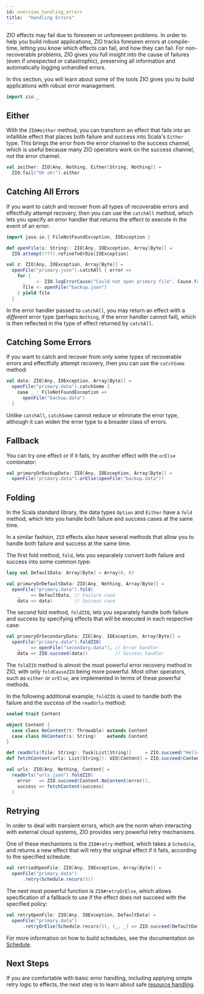 ```yaml
---
id: overview_handling_errors
title:  "Handling Errors"
---
```


ZIO effects may fail due to foreseen or unforeseen problems. In order to help you build robust applications, ZIO tracks foreseen errors at compile-time, letting you know which effects can fail, and how they can fail. For non-recoverable problems, ZIO gives you full insight into the cause of failures (even if unexpected or catastrophic), preserving all information and automatically logging unhandled errors.

In this section, you will learn about some of the tools ZIO gives you to build applications with robust error management.

```scala mdoc:invisible
import zio._
```

## Either

With the `ZIO#either` method, you can transform an effect that fails into an infallible effect that places both failure and success into Scala's `Either` type. This brings the error from the error channel to the success channel, which is useful because many ZIO operators work on the success channel, not the error channel.

```scala mdoc:silent
val zeither: ZIO[Any, Nothing, Either[String, Nothing]] = 
  ZIO.fail("Uh oh!").either
```

## Catching All Errors

If you want to catch and recover from all types of recoverable errors and effectfully attempt recovery, then you can use the `catchAll` method, which lets you specify an error handler that returns the effect to execute in the event of an error:

```scala mdoc:invisible
import java.io.{ FileNotFoundException, IOException }

def openFile(s: String): ZIO[Any, IOException, Array[Byte]] = 
  ZIO.attempt(???).refineToOrDie[IOException]
```

```scala mdoc:silent
val z: ZIO[Any, IOException, Array[Byte]] = 
  openFile("primary.json").catchAll { error => 
    for {
      _    <- ZIO.logErrorCause("Could not open primary file", Cause.fail(error))
      file <- openFile("backup.json")
    } yield file 
  }
```

In the error handler passed to `catchAll`, you may return an effect with a _different_ error type (perhaps `Nothing`, if the error handler cannot fail), which is then reflected in the type of effect returned by `catchAll`.

## Catching Some Errors

If you want to catch and recover from only some types of recoverable errors and effectfully attempt recovery, then you can use the `catchSome` method:

```scala mdoc:silent
val data: ZIO[Any, IOException, Array[Byte]] = 
  openFile("primary.data").catchSome {
    case _ : FileNotFoundException => 
      openFile("backup.data")
  }
```

Unlike `catchAll`, `catchSome` cannot reduce or eliminate the error type, although it can widen the error type to a broader class of errors.

## Fallback

You can try one effect or if it fails, try another effect with the `orElse` combinator:

```scala mdoc:silent
val primaryOrBackupData: ZIO[Any, IOException, Array[Byte]] = 
  openFile("primary.data").orElse(openFile("backup.data"))
```

## Folding

In the Scala standard library, the data types `Option` and `Either` have a `fold` method, which lets you handle both failure and success cases at the same time.

In a similar fashion, `ZIO` effects also have several methods that allow you to handle both failure and success at the same time.

The first fold method, `fold`, lets you separately convert both failure and success into some common type:

```scala mdoc:silent
lazy val DefaultData: Array[Byte] = Array(0, 0)

val primaryOrDefaultData: ZIO[Any, Nothing, Array[Byte]] = 
  openFile("primary.data").fold(
    _    => DefaultData, // Failure case
    data => data)        // Success case
```

The second fold method, `foldZIO`, lets you separately handle both failure and success by specifying effects that will be executed in each respective case:

```scala mdoc:silent
val primaryOrSecondaryData: ZIO[Any, IOException, Array[Byte]] = 
  openFile("primary.data").foldZIO(
    _    => openFile("secondary.data"), // Error handler
    data => ZIO.succeed(data))          // Success handler
```

The `foldZIO` method is almost the most powerful error recovery method in ZIO, with only `foldCauseZIO` being more powerful. Most other operators, such as `either` or `orElse`, are implemented in terms of these powerful methods.

In the following additional example, `foldZIO` is used to handle both the failure and the success of the `readUrls` method:

```scala mdoc:invisible
sealed trait Content

object Content {
  case class NoContent(t: Throwable) extends Content
  case class OkContent(s: String)    extends Content
}

def readUrls(file: String): Task[List[String]]     = ZIO.succeed("Hello" :: Nil)
def fetchContent(urls: List[String]): UIO[Content] = ZIO.succeed(Content.OkContent("Roger"))
```
```scala mdoc:silent
val urls: ZIO[Any, Nothing, Content] =
  readUrls("urls.json").foldZIO(
    error   => ZIO.succeed(Content.NoContent(error)), 
    success => fetchContent(success)
  )
```

## Retrying

In order to deal with transient errors, which are the norm when interacting with external cloud systems, ZIO provides very powerful retry mechanisms.

One of these mechanisms is the `ZIO#retry` method, which takes a `Schedule`, and returns a new effect that will retry the original effect if it fails, according to the specified schedule:

```scala mdoc:silent
val retriedOpenFile: ZIO[Any, IOException, Array[Byte]] = 
  openFile("primary.data")
      .retry(Schedule.recurs(5))
```

The next most powerful function is `ZIO#retryOrElse`, which allows specification of a fallback to use if the effect does not succeed with the specified policy:

```scala
val retryOpenFile: ZIO[Any, IOException, DefaultData) = 
  openFile("primary.data")
      .retryOrElse(Schedule.recurs(5), (_, _) => ZIO.succeed(DefaultData))
```

For more information on how to build schedules, see the documentation on [Schedule](../reference/misc/schedule.md).

## Next Steps

If you are comfortable with basic error handling, including applying simple retry logic to effects, the next step is to learn about safe [resource handling](handling_resources.md).
